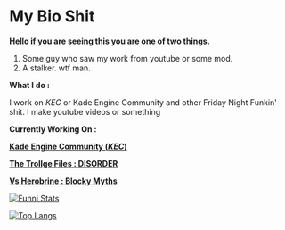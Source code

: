# My Bio Shit

**Hello if you are seeing this you are one of two things.**

1. Some guy who saw my work from youtube or some mod.
2. A stalker. wtf man.


**What I do :**

I work on *KEC* or Kade Engine Community and other Friday Night Funkin' shit.
I make youtube videos or something


**Currently Working On :**

**[Kade Engine Community (*KEC*)](https://github.com/TheRealJake12/Kade-Engine-Community.git)**

**[The Trollge Files : DISORDER](https://gamebanana.com/mods/323190)**

**[Vs Herobrine : Blocky Myths](https://gamebanana.com/mods/329840)**

[![Funni Stats](https://github-readme-stats.vercel.app/api?username=TheRealJake12&theme=dracula)](https://github.com/anuraghazra/github-readme-stats)

[![Top Langs](https://github-readme-stats.vercel.app/api/top-langs/?username=TheRealJake12&theme=dracula&exclude_repo=4ktest,hxCodec,Indie-Cross-Public,Fuckin-hell,Smoke--Em-Out-Struggle-Kade-Engine)](https://github.com/anuraghazra/github-readme-stats)
